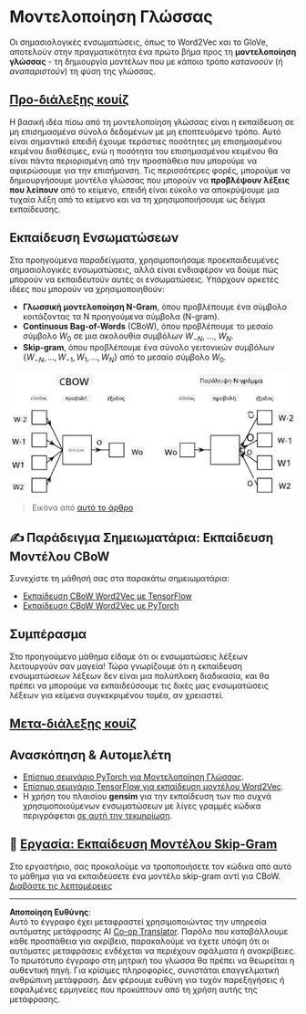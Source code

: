 <!--
CO_OP_TRANSLATOR_METADATA:
{
  "original_hash": "31b46ba1f3aa78578134d4829f88be53",
  "translation_date": "2025-08-29T09:18:32+00:00",
  "source_file": "lessons/5-NLP/15-LanguageModeling/README.md",
  "language_code": "el"
}
-->
# Μοντελοποίηση Γλώσσας

Οι σημασιολογικές ενσωματώσεις, όπως το Word2Vec και το GloVe, αποτελούν στην πραγματικότητα ένα πρώτο βήμα προς τη **μοντελοποίηση γλώσσας** - τη δημιουργία μοντέλων που με κάποιο τρόπο *κατανοούν* (ή *αναπαριστούν*) τη φύση της γλώσσας.

## [Προ-διάλεξης κουίζ](https://ff-quizzes.netlify.app/en/ai/quiz/29)

Η βασική ιδέα πίσω από τη μοντελοποίηση γλώσσας είναι η εκπαίδευση σε μη επισημασμένα σύνολα δεδομένων με μη εποπτευόμενο τρόπο. Αυτό είναι σημαντικό επειδή έχουμε τεράστιες ποσότητες μη επισημασμένου κειμένου διαθέσιμες, ενώ η ποσότητα του επισημασμένου κειμένου θα είναι πάντα περιορισμένη από την προσπάθεια που μπορούμε να αφιερώσουμε για την επισήμανση. Τις περισσότερες φορές, μπορούμε να δημιουργήσουμε μοντέλα γλώσσας που μπορούν να **προβλέψουν λέξεις που λείπουν** από το κείμενο, επειδή είναι εύκολο να αποκρύψουμε μια τυχαία λέξη από το κείμενο και να τη χρησιμοποιήσουμε ως δείγμα εκπαίδευσης.

## Εκπαίδευση Ενσωματώσεων

Στα προηγούμενα παραδείγματα, χρησιμοποιήσαμε προεκπαιδευμένες σημασιολογικές ενσωματώσεις, αλλά είναι ενδιαφέρον να δούμε πώς μπορούν να εκπαιδευτούν αυτές οι ενσωματώσεις. Υπάρχουν αρκετές ιδέες που μπορούν να χρησιμοποιηθούν:

* **Γλωσσική μοντελοποίηση N-Gram**, όπου προβλέπουμε ένα σύμβολο κοιτάζοντας τα N προηγούμενα σύμβολα (N-gram).
* **Continuous Bag-of-Words** (CBoW), όπου προβλέπουμε το μεσαίο σύμβολο $W_0$ σε μια ακολουθία συμβόλων $W_{-N}$, ..., $W_N$.
* **Skip-gram**, όπου προβλέπουμε ένα σύνολο γειτονικών συμβόλων {$W_{-N},\dots, W_{-1}, W_1,\dots, W_N$} από το μεσαίο σύμβολο $W_0$.

![εικόνα από άρθρο για τη μετατροπή λέξεων σε διανύσματα](../../../../../translated_images/example-algorithms-for-converting-words-to-vectors.fbe9207a726922f6f0f5de66427e8a6eda63809356114e28fb1fa5f4a83ebda7.el.png)

> Εικόνα από [αυτό το άρθρο](https://arxiv.org/pdf/1301.3781.pdf)

## ✍️ Παράδειγμα Σημειωματάρια: Εκπαίδευση Μοντέλου CBoW

Συνεχίστε τη μάθησή σας στα παρακάτω σημειωματάρια:

* [Εκπαίδευση CBoW Word2Vec με TensorFlow](CBoW-TF.ipynb)
* [Εκπαίδευση CBoW Word2Vec με PyTorch](CBoW-PyTorch.ipynb)

## Συμπέρασμα

Στο προηγούμενο μάθημα είδαμε ότι οι ενσωματώσεις λέξεων λειτουργούν σαν μαγεία! Τώρα γνωρίζουμε ότι η εκπαίδευση ενσωματώσεων λέξεων δεν είναι μια πολύπλοκη διαδικασία, και θα πρέπει να μπορούμε να εκπαιδεύσουμε τις δικές μας ενσωματώσεις λέξεων για κείμενα συγκεκριμένου τομέα, αν χρειαστεί.

## [Μετα-διάλεξης κουίζ](https://ff-quizzes.netlify.app/en/ai/quiz/30)

## Ανασκόπηση & Αυτομελέτη

* [Επίσημο σεμινάριο PyTorch για Μοντελοποίηση Γλώσσας](https://pytorch.org/tutorials/beginner/nlp/word_embeddings_tutorial.html).
* [Επίσημο σεμινάριο TensorFlow για εκπαίδευση μοντέλου Word2Vec](https://www.TensorFlow.org/tutorials/text/word2vec).
* Η χρήση του πλαισίου **gensim** για την εκπαίδευση των πιο συχνά χρησιμοποιούμενων ενσωματώσεων με λίγες γραμμές κώδικα περιγράφεται [σε αυτή την τεκμηρίωση](https://pytorch.org/tutorials/beginner/nlp/word_embeddings_tutorial.html).

## 🚀 [Εργασία: Εκπαίδευση Μοντέλου Skip-Gram](lab/README.md)

Στο εργαστήριο, σας προκαλούμε να τροποποιήσετε τον κώδικα από αυτό το μάθημα για να εκπαιδεύσετε ένα μοντέλο skip-gram αντί για CBoW. [Διαβάστε τις λεπτομέρειες](lab/README.md)

---

**Αποποίηση Ευθύνης**:  
Αυτό το έγγραφο έχει μεταφραστεί χρησιμοποιώντας την υπηρεσία αυτόματης μετάφρασης AI [Co-op Translator](https://github.com/Azure/co-op-translator). Παρόλο που καταβάλλουμε κάθε προσπάθεια για ακρίβεια, παρακαλούμε να έχετε υπόψη ότι οι αυτόματες μεταφράσεις ενδέχεται να περιέχουν σφάλματα ή ανακρίβειες. Το πρωτότυπο έγγραφο στη μητρική του γλώσσα θα πρέπει να θεωρείται η αυθεντική πηγή. Για κρίσιμες πληροφορίες, συνιστάται επαγγελματική ανθρώπινη μετάφραση. Δεν φέρουμε ευθύνη για τυχόν παρεξηγήσεις ή εσφαλμένες ερμηνείες που προκύπτουν από τη χρήση αυτής της μετάφρασης.
